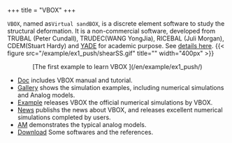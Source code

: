 +++
title = "VBOX"
+++

`VBOX`, named as`Virtual sandBOX`, is a discrete element software to study the structural deformation. It is a non-commercial software, developed from TRUBAL (Peter Cundall), TRUDEC(WANG YongJia), RICEBAL (Juli Morgan), CDEM(Stuart Hardy) and [YADE](https://yade-dem.org/) for academic purpose. See [details here](/en/download).
{{< figure src="/example/ex1_push/shearSS.gif" title=""  width="400px" >}}
<center>[The first example to learn VBOX ](/en/example/ex1_push/)</center>

- [Doc](https://doc.geovbox.com/) includes VBOX manual and tutorial.
- [Gallery](/en/gallery/) shows the simulation examples, including numerical simulations and Analog models.
- [Example](/en/example/) releases VBOX  the official numerical simulations by VBOX.
- [News](/en/blog/) publishs the news about VBOX, and releases excellent numerical simulations completed by users.
- [AM](/en/am/) demonstrates the typical analog models.
- [Download](/en/download/) Some softwares and the references.
